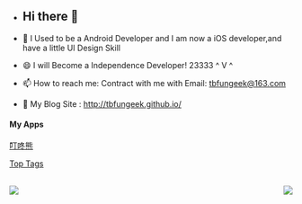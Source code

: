 - ## Hi there 👋

- 🔭 I Used to be a Android Developer and I am now a iOS developer,and have a little UI Design Skill
- 😄 I will Become a Independence Developer! 23333 ^ V ^
- 📫 How to reach me: Contract with me with Email: tbfungeek@163.com
- 👋 My Blog Site : http://tbfungeek.github.io/

#### My Apps

[叮咚熊](https://apps.apple.com/cn/app/%E5%8F%AE%E5%92%9A%E7%86%8A/id1574272868)


[Top Tags](https://apps.apple.com/cn/app/top-tags/id1589642043)

<br/>

<img align="left" src="https://github-readme-stats.vercel.app/api?username=tbfungeek&show_icons=true" />

<img align="right" src="https://github-readme-stats.vercel.app/api/top-langs/?username=tbfungeek&hide=html&count_private=true&show_icons=true" />



